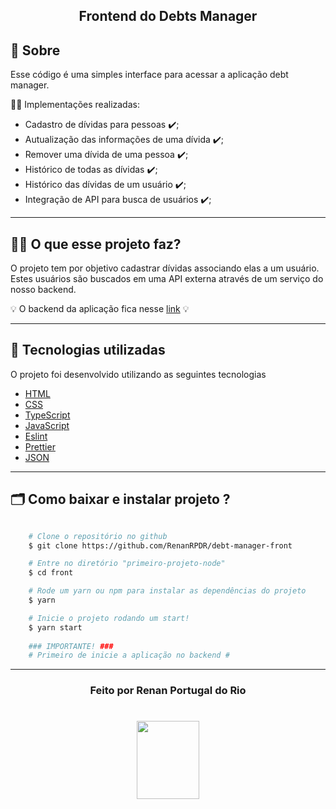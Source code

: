   <h2 align="center">
      <tittle>Frontend do Debts Manager</tittle>
  <h2 >


  ## 💬️ Sobre

  Esse código é uma simples interface para acessar a aplicação debt manager.

   👨‍💻️ Implementações realizadas:
  - Cadastro de dívidas para pessoas ✔️;
  - Autualização das informações de uma dívida ✔️;
  - Remover uma dívida de uma pessoa ✔️;
  - Histórico de todas as dívidas ✔️;
  - Histórico das dívidas de um usuário ✔️;
  - Integração de API para busca de usuários ✔️;

  ---

  ## 🕵‍♂️️ O que esse projeto faz?

  O projeto tem por objetivo cadastrar dívidas associando elas a um usuário. Estes usuários são buscados em uma API externa através de um serviço do nosso backend.

  💡️ O backend da aplicação fica nesse [link](https://www.linkedin.com/postsrenanrpdr_typescript-reactjs-gostack-activity-6668524574356897792-QB5b) 💡️

  ---

  ## 🚀 Tecnologias utilizadas

  O projeto foi desenvolvido utilizando as seguintes tecnologias

  - [HTML](https://www.w3schools.com/html/)
  - [CSS](https://www.w3schools.com/css/)
  - [TypeScript](https://nodejs.org/en/about/)
  - [JavaScript](https://www.w3schools.com/js/)
  - [Eslint](https://eslint.org/docs/user-guide/configuring)
  - [Prettier](https://prettier.io/docs/en/cli.html) 
  - [JSON](https://www.json.org/json-en.html)


  ---

  ## 🗂 Como baixar e instalar projeto ?

  ```bash

      # Clone o repositório no github
      $ git clone https://github.com/RenanRPDR/debt-manager-front

      # Entre no diretório "primeiro-projeto-node"
      $ cd front

      # Rode um yarn ou npm para instalar as dependências do projeto
      $ yarn

      # Inicie o projeto rodando um start!
      $ yarn start
    
      ### IMPORTANTE! ###
      # Primeiro de inicie a aplicação no backend #
  ```
  ---

  <h3 align="center">Feito por Renan Portugal do Rio</h3>

   <h1 align="center">
      <img src="https://ik.imagekit.io/911o9a87sc/logo_ytBUeCmpV.png"  width=100 height=125>
  </h1>
